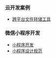 ### 云开发案例

- [跨平台文件转储工具](Web/CloudServers/fileDumpTool.md)

### 微信小程序开发

- [小程序开发](Web/CloudServers/smallRoutine.md)
- [小程序设计规范](Web/CloudServers/desingSpecification.md)
